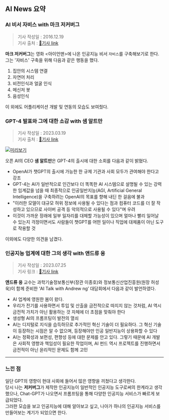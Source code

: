 ## AI News 요약
### AI 비서 자비스 with 마크 저커버그
> 기사 작성일 : 2016.12.19  
> 기사 출처 : [🔗기사 link](https://about.fb.com/ko/news/2016/12/%EB%A7%88%ED%81%AC-%EC%A0%80%EC%BB%A4%EB%B2%84%EA%B7%B8-ai-%EB%B9%84%EC%84%9C-%EC%9E%90%EB%B9%84%EC%8A%A4%EC%97%90-%EB%8C%80%ED%95%B4-%EC%9D%B4%EC%95%BC%EA%B8%B0%ED%95%98%EB%8B%A4/)


**마크 저커버그**는 영화 <아이언맨>에 나온 인공지능 비서 `자비스`를 구축해보기로 한다.   
그는 '자비스' 구축을 위해 다음과 같은 행동을 했다.   
1. 집안의 시스템 연결
2. 자연어 처리
3. 비전인식과 얼굴 인식
4. 메신저 봇
5. 음성인식

이 외에도 어플리케이션 개발 및 연동의 모습도 보여줬다.

### GPT-4 발표와 그에 대한 소감 with 샘 알트만
> 기사 작성일 : 2023.03.19  
> 기사 출처 : [🔗기사 link](https://www.aitimes.kr/news/articleView.html?idxno=27595)

[![미리보기](https://img.youtube.com/vi/540vzMlf-54/0.jpg)](https://www.youtube.com/watch?v=540vzMlf-54)

오픈 AI의 CEO **샘 알트만**은 GPT-4의 출시에 대한 소회를 다음과 같이 밝혔다.
- OpenAI가 챗GPT의 출시에 가능한 한 규제 기관과 사회 모두가 관여해야 한다고 강조
- GPT-4는 AI가 일반적으로 인간보다 더 똑똑한 AI 시스템으로 설명될 수 있는 강력한 임계값을 넘을 때 최종적으로 인공일반지능(AGI, Artificial General Intelligence)을 구축하려는 OpenAI의 목표를 향해 내딘 한 걸음에 불과
- "이러한 모델이 대규모 허위 정보에 사용될 수 있다는 점과 컴퓨터 코드를 더 잘 작성하고 있으므로 사이버 공격 등 악의적으로 사용될 수 있다"며 우려
- 이것이 가까운 장래에 일부 일자리를 대체할 가능성이 있으며 얼마나 빨리 일어날 수 있는지 걱정이면서도 사람들이 챗GPT를 어떤 일이나 직업에 대체품이 아닌 도구로 작용할 것

이외에도 다양한 의견을 남겼다.

### 인공지능 업계에 대한 그의 생각 with 앤드류 응
> 기사 작성일 : 2023.07.25  
> 기사 링크 : [🔗기사 link](https://www.donga.com/news/It/article/all/20230725/120394744/1)

**앤드류 응** 교수는 과학기술정보통신부(장관 이종호)와 정보통신산업진흥원(원장 허성욱)이 함께 준비한 ‘AI Talk with Andrew ng’ 대담회에서 다음과 같이 발언하였다.
- AI 업계에 영원한 봄이 왔다.
- 우리가 전기를 사용하면서 투입 및 산출을 금전적으로 따지지 않는 것처럼, AI 역시 금전적 가치가 아닌 활용하는 것 자체에 더 초점을 맞춰야 한다
- 생성형 AI의 프롬프팅이 발전의 열쇠
- AI는 디지털로 지식을 습득하므로 추가적인 혁신 기술이 더 필요하다. 그 혁신 기술이 등장하는 시점은 알 수 없으며, 등장해야만 인공 일반지능이 상용화할 수 있다
- AI는 정확성과 보편성, 편향성 등에 대한 문제를 안고 있다. 그렇기 때문에 AI 개발은 사회적 영향과 책임성이 필요한 작업이며, AI 펀드 역시 프로젝트를 진행하면서 금전적이 아닌 윤리적인 문제도 함께 고민

---
### 느낀 점
일단 GPT의 영향이 현대 사회에 들어서 많은 영향을 끼쳤다고 생각한다.  
당시 나는 **저커버그**가 제작한 인공지능이 일반적인 인공지능 도구로써의 한계라고 생각했으나, Chat-GPT가 나오면서 프롬프팅을 통해 다양한 인공지능 서비스가 빠르게 보급되었다.  
그러한 모습을 보고 인공지능에 대해 알아보고 싶고, 나아가 하나의 인공지능 서비스를 만들어보는 계기가 되었으면 한다.